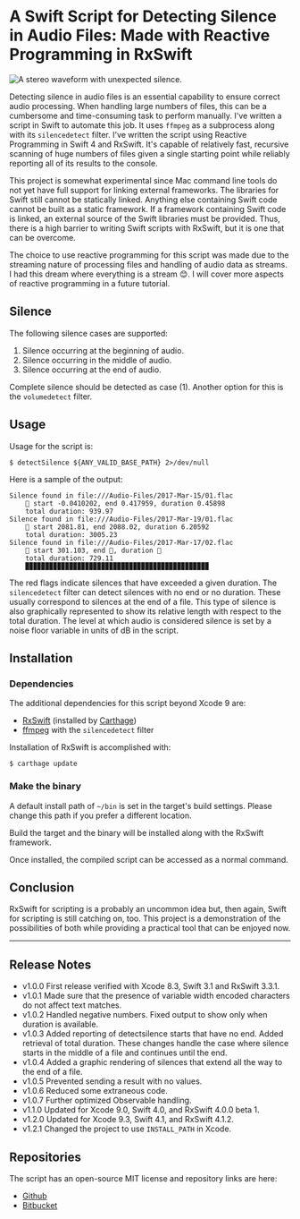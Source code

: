 # A Swift Script for Detecting Silence in Audio Files: Made with Reactive Programming in RxSwift

![A stereo waveform with unexpected silence.](https://www.ikiapps.com/img/2017-03-15-swift-script-for-detecting-silence-in-audio-files/sample-waveform-w-silence.png)

Detecting silence in audio files is an essential capability to ensure correct audio processing. When handling large numbers of files, this can be a cumbersome and time-consuming task to perform manually. I've written a script in Swift to automate this job. It uses `ffmpeg` as a subprocess along with its `silencedetect` filter. I've written the script using Reactive Programming in Swift 4 and RxSwift. It's capable of relatively fast, recursive scanning of huge numbers of files given a single starting point while reliably reporting all of its results to the console.

This project is somewhat experimental since Mac command line tools do not yet have full support for linking external frameworks. The libraries for Swift still cannot be statically linked. Anything else containing Swift code cannot be built as a static framework. If a framework containing Swift code is linked, an external source of the Swift libraries must be provided. Thus, there is a high barrier to writing Swift scripts with RxSwift, but it is one that can be overcome.

The choice to use reactive programming for this script was made due to the streaming nature of processing files and handling of audio data as streams. I had this dream where everything is a stream 😊. I will cover more aspects of reactive programming in a future tutorial.

## Silence

The following silence cases are supported:

1. Silence occurring at the beginning of audio.
2. Silence occurring in the middle of audio.
3. Silence occurring at the end of audio.

Complete silence should be detected as case (1). Another option for this is the `volumedetect` filter.

## Usage

Usage for the script is:

    $ detectSilence ${ANY_VALID_BASE_PATH} 2>/dev/null

Here is a sample of the output:

    Silence found in file:///Audio-Files/2017-Mar-15/01.flac
        🚩 start -0.0410202, end 0.417959, duration 0.45898 
        total duration: 939.97
    Silence found in file:///Audio-Files/2017-Mar-19/01.flac
        🚩 start 2081.81, end 2088.02, duration 6.20592
        total duration: 3005.23
    Silence found in file:///Audio-Files/2017-Mar-17/02.flac
        🚩 start 301.103, end 🔳, duration 🔳
        total duration: 729.11
        ▉▉▉▉▉▉▉▉▉▉▉▉▉▉▉▉▉▉▉▉▉▉▉▉▉▉▉▉▉▉▉▉▉▉▉▉▉▉▉▉▉▉▉▉▉▉


The red flags indicate silences that have exceeded a given duration. The `silencedetect` filter can detect silences with no end or no duration. These usually correspond to silences at the end of a file. This type of silence is also graphically represented to show its relative length with respect to the total duration. The level at which audio is considered silence is set by a noise floor variable in units of dB in the script.

## Installation

### Dependencies

The additional dependencies for this script beyond Xcode 9 are:

* [RxSwift](https://github.com/ReactiveX/RxSwift) (installed by [Carthage](https://github.com/Carthage/Carthage))
* [ffmpeg](https://trac.ffmpeg.org/wiki/CompilationGuide/MacOSX) with the `silencedetect` filter

Installation of RxSwift is accomplished with:

    $ carthage update

### Make the binary

A default install path of `~/bin` is set in the target's build settings. Please change this path if you prefer a different location. 

Build the target and the binary will be installed along with the RxSwift framework.

Once installed, the compiled script can be accessed as a normal command.

## Conclusion

RxSwift for scripting is a probably an uncommon idea but, then again, Swift for scripting is still catching on, too. This project is a demonstration of the possibilities of both while providing a practical tool that can be enjoyed now.

---

## Release Notes

* v1.0.0 First release verified with Xcode 8.3, Swift 3.1 and RxSwift 3.3.1.
* v1.0.1 Made sure that the presence of variable width encoded characters do not affect text matches.
* v1.0.2 Handled negative numbers. Fixed output to show only when duration is available.
* v1.0.3 Added reporting of detectsilence starts that have no end. Added retrieval of total duration. These changes handle the case where silence starts in the middle of a file and continues until the end.
* v1.0.4 Added a graphic rendering of silences that extend all the way to the end of a file.
* v1.0.5 Prevented sending a result with no values.
* v1.0.6 Reduced some extraneous code.
* v1.0.7 Further optimized Observable handling.
* v1.1.0 Updated for Xcode 9.0, Swift 4.0, and RxSwift 4.0.0 beta 1.
* v1.2.0 Updated for Xcode 9.3, Swift 4.1, and RxSwift 4.1.2.
* v1.2.1 Changed the project to use `INSTALL_PATH` in Xcode.

## Repositories

The script has an open-source MIT license and repository links are here:

* [Github](https://github.com/ikiapps/detectSilence)
* [Bitbucket](https://bitbucket.org/ikiapps/detectsilence)

